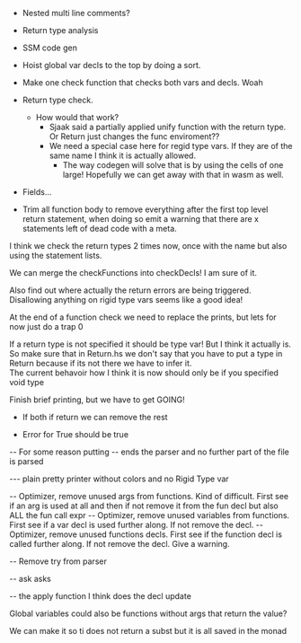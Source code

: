 


- Nested multi line comments?
- Return type analysis
- SSM code gen
- Hoist global var decls to the top by doing a sort.
- Make one check function that checks both vars and decls. Woah
- Return type check.
    - How would that work?
        - Sjaak said a partially applied unify function with the return type. Or Return just changes the func enviroment??
        - We need a special case here for regid type vars. If they are of the same name I think it is actually allowed.
            - The way codegen will solve that is by using the cells of one large! Hopefully we can get away with that in wasm as well.

- Fields...
- Trim all function body to remove everything after the first top level return statement, when doing so emit a warning that there are x statements left of dead code with a meta.


I think we check the return types 2 times now, once with the name but also using the statement lists.

We can merge the checkFunctions into checkDecls! I am sure of it.

Also find out where actually the return errors are being triggered.
Disallowing anything on rigid type vars seems like a good idea!

At the end of a function check we need to replace the prints, but lets for now just do a trap 0

If a return type is not specified it should be type var! But I think it actually is. So make sure that in Return.hs we don't say that you have to put a type in Return because if its not there we have to infer it.   
    The current behavoir how I think it is now should only be if you specified void type

Finish brief printing, but we have to get GOING!


-  If both if return we can remove the rest

- Error for True should be true

-- For some reason putting -- ends the parser and no further part of the file is parsed


--- plain pretty printer without colors and no Rigid Type var

-- Optimizer, remove unused args from functions. Kind of difficult. First see if an arg is used at all and then if not remove it from the fun decl but also ALL the fun call expr
-- Optimizer, remove unused variables from functions. First see if a var decl is used further along. If not remove the decl. 
-- Optimizer, remove unused functions decls. First see if the function decl is called further along. If not remove the decl. Give a warning.

-- Remove try from parser

-- ask asks

-- the apply function I think does the decl update 


Global variables could also be functions without args that return the value? 


We can make it so ti does not return a subst but it is all saved in the monad